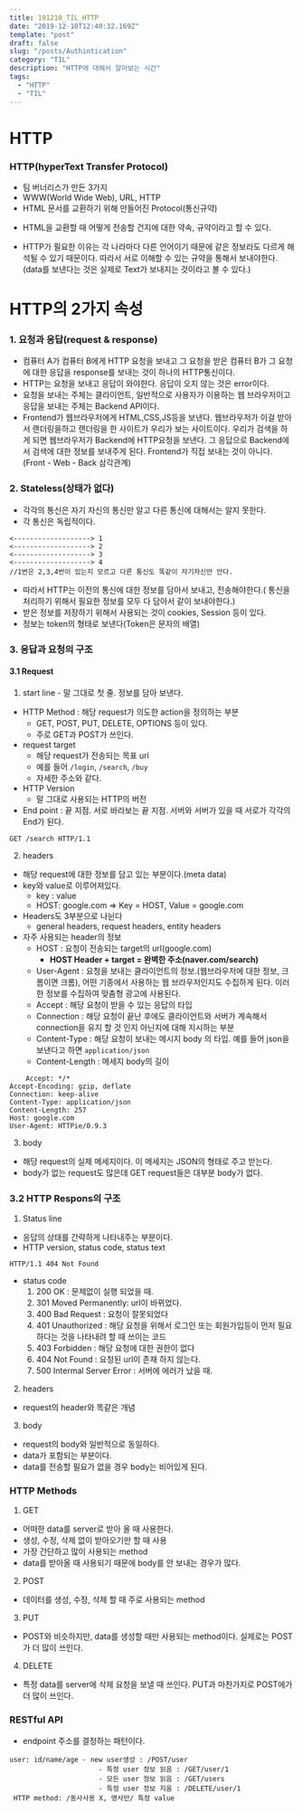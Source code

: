 ```yaml
---
title: 191210_TIL_HTTP
date: "2019-12-10T12:40:32.169Z"
template: "post"
draft: false
slug: "/posts/Authintication"
category: "TIL"
description: "HTTP에 대해서 알아보는 시간"
tags:
  - "HTTP"
  - "TIL"
---
```


# HTTP

### HTTP(hyperText Transfer Protocol)

- 팀 버너리스가 만든 3가지
- WWW(World Wide Web), URL, HTTP
- HTML 문서를 교환하기 위해 만들어진 Protocol(통신규약)

* HTML을 교환할 때 어떻게 전송할 건지에 대한 약속, 규약이라고 할 수 있다.

- HTTP가 필요한 이유는 각 나라마다 다른 언어이기 때문에 같은 정보라도 다르게 해석될 수 있기 때문이다. 따라서 서로 이해할 수 있는 규약을 통해서 보내야한다.(data를 보낸다는 것은 실제로 Text가 보내지는 것이라고 볼 수 있다.)

# HTTP의 2가지 속성

### 1. 요청과 응답(request & response)

- 컴퓨터 A가 컴퓨터 B에게 HTTP 요청을 보내고 그 요청을 받은 컴퓨터 B가 그 요청에 대한 응답을 response를 보내는 것이 하나의 HTTP통신이다.
- HTTP는 요청을 보내고 응답이 와야한다. 응답이 오지 않는 것은 error이다.
- 요청을 보내는 주체는 클라이언트, 일반적으로 사용자가 이용하는 웹 브라우저이고 응답을 보내는 주체는 Backend API이다.
- Frontend가 웹브라우저에게 HTML,CSS,JS등을 보낸다. 웹브라우저가 이걸 받아서 랜더링을하고 랜더링을 한 사이트가 우리가 보는 사이트이다. 우리가 검색을 하게 되면 웹브라우저가 Backend에 HTTP요청을 보낸다. 그 응답으로 Backend에서 검색에 대한 정보를 보내주게 된다. Frontend가 직접 보내는 것이 아니다.(Front - Web - Back 삼각관계)

### 2. Stateless(상태가 없다)

- 각각의 통신은 자기 자신의 통신만 알고 다른 통신에 대해서는 알지 못한다.
- 각 통신은 독립적이다.

```
<-------------------> 1
<-------------------> 2
<-------------------> 3
<-------------------> 4
//1번은 2,3,4번이 있는지 모르고 다른 통신도 똑같이 자기자신만 안다.
```

- 따라서 HTTP는 이전의 통신에 대한 정보를 담아서 보내고, 전송해야한다.( 통신을 처리하기 위해서 필요한 정보를 모두 다 담아서 같이 보내야한다.)
- 받은 정보를 저장하기 위해서 사용되는 것이 cookies, Session 등이 있다.
- 정보는 token의 형태로 보낸다(Token은 문자의 배열)

### 3. 응답과 요청의 구조

#### 3.1 Request

1. start line - 말 그대로 첫 줄. 정보를 담아 보낸다.

- HTTP Method : 해당 request가 의도한 action을 정의하는 부분
  - GET, POST, PUT, DELETE, OPTIONS 등이 있다.
  - 주로 GET과 POST가 쓰인다.
- request target
  - 해당 request가 전송되는 목표 url
  - 예를 들어 `/login`, `/search`, `/buy`
  - 자세한 주소와 같다.
- HTTP Version
  - 말 그대로 사용되는 HTTP의 버전
- End point : 끝 지점. 서로 바라보는 끝 지점. 서버와 서버가 있을 때 서로가 각각의 End가 된다.

```
GET /search HTTP/1.1
```

2. headers

- 해당 request에 대한 정보를 담고 있는 부분이다.(meta data)
- key와 value로 이루어져있다.
  - key : value
  - HOST: google.com => Key = HOST, Value = google.com
- Headers도 3부분으로 나뉜다
  - general headers, request headers, entity headers
- 자주 사용되는 header의 정보
  - HOST : 요청이 전송되는 target의 url(google.com)
    - **HOST Header + target = 완벽한 주소(naver.com/search)**
  - User-Agent : 요청을 보내는 클라이언트의 정보.(웹브라우저에 대한 정보, 크롬이면 크롬), 어떤 기종에서 사용하는 웹 브라우저인지도 수집하게 된다. 이러한 정보를 수집하여 맞춤형 광고에 사용된다.
  - Accept : 해당 요청이 받을 수 있는 응답의 타입
  - Connection : 해당 요청이 끝난 후에도 클라이언트와 서버가 계속해서 connection을 유지 할 것 인지 아닌지에 대해 지시하는 부분
  - Content-Type : 해당 요청이 보내는 메시지 body 의 타입. 예를 들어 json을 보낸다고 하면 `application/json`
  - Content-Length : 메세지 body의 길이

```
    Accept: */*
Accept-Encoding: gzip, deflate
Connection: keep-alive
Content-Type: application/json
Content-Length: 257
Host: google.com
User-Agent: HTTPie/0.9.3
```

3. body

- 해당 request의 실제 메세지이다. 이 메세지는 JSON의 형태로 주고 받는다.
- body가 없는 request도 많은데 GET request들은 대부분 body가 없다.

### 3.2 HTTP Respons의 구조

1. Status line

- 응답의 상태를 간략하게 나타내주는 부분이다.
- HTTP version, status code, status text

```
HTTP/1.1 404 Not Found
```

- status code
  1.  200 OK : 문제없이 실행 되었을 때.
  2.  301 Moved Permanently: url이 바뀌었다.
  3.  400 Bad Request : 요청이 잘못되었다
  4.  401 Unauthorized : 해당 요청을 위해서 로그인 또는 회원가입등이 먼저 필요하다는 것을 나타내려 할 때 쓰이는 코드
  5.  403 Forbidden : 해당 요청에 대한 권한이 없다
  6.  404 Not Found : 요청된 url이 존재 하지 않는다.
  7.  500 Intermal Server Error : 서버에 에러가 났을 때.

2. headers

- request의 header와 똑같은 개념

3. body

- request의 body와 일반적으로 동일하다.
- data가 포함되는 부분이다.
- data를 전송할 필요가 없을 경우 body는 비어있게 된다.

### HTTP Methods

1.  GET

- 어떠한 data를 server로 받아 올 때 사용한다.
- 생성, 수정, 삭제 없이 받아오기만 할 때 사용
- 가장 간단하고 많이 사용되는 method
- data를 받아올 때 사용되기 때문에 body를 안 보내는 경우가 많다.

2. POST

- 데이터를 생성, 수정, 삭제 할 때 주로 사용되는 method

3. PUT

- POST와 비슷하지만, data를 생성할 때만 사용되는 method이다. 실제로는 POST가 더 많이 쓰인다.

4. DELETE

- 특정 data를 server에 삭제 요청을 보낼 때 쓰인다. PUT과 마찬가지로 POST에가 더 많이 쓰인다.

### RESTful API

- endpoint 주소를 결정하는 패턴이다.

```
user: id/name/age - new user생성 : /POST/user
                      - 특정 user 정보 읽음 : /GET/user/1
                      - 모든 user 정보 읽음 : /GET/users
                      - 특정 user 정보 지움 : /DELETE/user/1
 HTTP method: /동사사용 X, 명사만/ 특정 value
```
